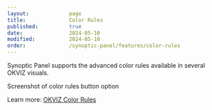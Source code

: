 ```yaml
---
layout:             page
title:              Color Rules
published:          true
date:               2024-05-10
modified:           2024-05-10
order:              /synoptic-panel/features/color-rules
---
```

Synoptic Panel supports the advanced color rules available in several OKVIZ visuals.

<todo>Screenshot of color rules button option</todo>

Learn more: [OKVIZ Color Rules](../../features/color-rules.md)
